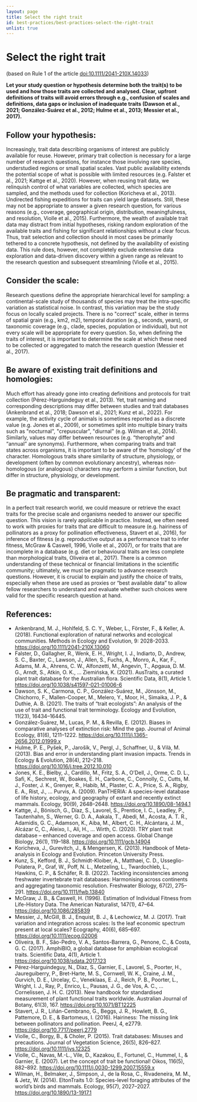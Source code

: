 ```yaml
---
layout: page
title: Select the right trait
id: best-practices/best-practices-select-the-right-trait
unlist: true
---
```


# Select the right trait
(based on Rule 1 of the article [doi:10.1111/2041-210X.14033](https://doi.org/10.1111/2041-210X.14033))

**Let your study question or hypothesis determine both the trait(s) to be used and how those traits are collected and analysed. Clear, upfront definitions of traits will avoid errors through e.g., confusion of scales and definitions, data gaps or inclusion of inadequate traits (Dawson et al., 2021; González-Suárez et al., 2012; Hulme et al., 2013; Messier et al., 2017).**

## Follow your hypothesis: 
Increasingly, trait data describing organisms of interest are publicly available for reuse. However, primary trait collection is necessary for a large number of research questions, for instance those involving rare species, understudied regions or small spatial scales. Vast public availability extends the potential scope of what is possible with limited resources (e.g. Falster et al., 2021; Kattge et al., 2020). However, when reusing trait data, we relinquish control of what variables are collected, which species are sampled, and the methods used for collection (Koricheva et al., 2013). Undirected fishing expeditions for traits can yield large datasets. Still, these may not be appropriate to answer a given research question, for various reasons (e.g., coverage, geographical origin, distribution, meaningfulness, and resolution, Violle et al., 2015). Furthermore, the wealth of available trait data may distract from initial hypotheses, risking random exploration of the available traits and fishing for significant relationships without a clear focus. Thus, trait selection and collection should in most cases be primarily tethered to a concrete hypothesis, not defined by the availability of existing data. This rule does, however, not completely exclude extensive data exploration and data-driven discovery within a given range as relevant to the research question and subsequent streamlining (Violle et al., 2015). 

## Consider the scale: 
Research questions define the appropriate hierarchical level for sampling: a continental-scale study of thousands of species may treat the intra-specific variation as statistical noise. In contrast, this variation may be the study focus on locally scaled projects. There is no "correct" scale, either in terms of spatial grain (e.g., km2, m2), temporal duration (e.g., seconds, years), or taxonomic coverage (e.g., clade, species, population or individual), but not every scale will be appropriate for every question. So, when defining the traits of interest, it is important to determine the scale at which these need to be collected or aggregated to match the research question (Messier et al., 2017). 

## Be aware of existing trait definitions and homologies: 
Much effort has already gone into creating definitions and protocols for trait collection (Pérez-Harguindeguy et al., 2013). Yet, trait naming and corresponding descriptions may differ between studies and trait databases (Ankenbrand et al., 2018; Dawson et al., 2021; Kunz et al., 2022). For example, the activity cycle of animals is sometimes reported as a discrete value (e.g. Jones et al., 2009), or sometimes split into multiple binary traits such as "nocturnal", "crepuscular", "diurnal" (e.g. Wilman et al., 2014). Similarly, values may differ between resources (e.g. “therophyte” and “annual” are synonyms). Furthermore, when comparing traits and trait states across organisms, it is important to be aware of the ‘homology’ of the character. Homologous traits share similarity of structure, physiology, or development (often by common evolutionary ancestry), whereas non-homologous (or analogous) characters may perform a similar function, but differ in structure, physiology, or development.      

## Be pragmatic and transparent: 
In a perfect trait research world, we could measure or retrieve the exact traits for the precise scale and organisms needed to answer our specific question. This vision is rarely applicable in practice. Instead, we often need to work with proxies for traits that are difficult to measure (e.g. hairiness of pollinators as a proxy for pollination effectiveness, Stavert et al., 2016), for inference of fitness (e.g. reproductive output as a performance trait to infer fitness, McGraw & Caswell, 1996, Violle et al., 2007), or for traits that are incomplete in a database (e.g. diet or behavioural traits are less complete than morphological traits, Oliveira et al., 2017). There is a common understanding of these technical or financial limitations in the scientific community; ultimately, we must be pragmatic to advance research questions. However, it is crucial to explain and justify the choice of traits, especially when these are used as proxies or “best available data” to allow fellow researchers to understand and evaluate whether such choices were valid for the specific research question at hand.  

## References:
* Ankenbrand, M. J., Hohlfeld, S. C. Y., Weber, L., Förster, F., & Keller, A. (2018). Functional exploration of natural networks and ecological communities. Methods in Ecology and Evolution, 9: 2028-2033. https://doi.org/10.1111/2041-210X.13060
* Falster, D., Gallagher, R., Wenk, E. H., Wright, I. J., Indiarto, D., Andrew, S. C., Baxter, C., Lawson, J., Allen, S., Fuchs, A., Monro, A., Kar, F., Adams, M. A., Ahrens, C. W., Alfonzetti, M., Angevin, T., Apgaua, D. M. G., Arndt, S., Atkin, O. K., … Ziemińska, K. (2021). AusTraits, a curated plant trait database for the Australian flora. Scientific Data, 8(1), Article 1. https://doi.org/10.1038/s41597-021-01006-6
* Dawson, S. K., Carmona, C. P., González-Suárez, M., Jönsson, M., Chichorro, F., Mallen-Cooper, M., Melero, Y., Moor, H., Simaika, J. P., & Duthie, A. B. (2021). The traits of “trait ecologists”: An analysis of the use of trait and functional trait terminology. Ecology and Evolution, 11(23), 16434–16445.
* González-Suárez, M., Lucas, P. M., & Revilla, E. (2012). Biases in comparative analyses of extinction risk: Mind the gap. Journal of Animal Ecology, 81(6), 1211–1222. https://doi.org/10.1111/j.1365-2656.2012.01999.x
* Hulme, P. E., Pyšek, P., Jarošík, V., Pergl, J., Schaffner, U., & Vilà, M. (2013). Bias and error in understanding plant invasion impacts. Trends in Ecology & Evolution, 28(4), 212–218. https://doi.org/10.1016/j.tree.2012.10.010
* Jones, K. E., Bielby, J., Cardillo, M., Fritz, S. A., O’Dell, J., Orme, C. D. L., Safi, K., Sechrest, W., Boakes, E. H., Carbone, C., Connolly, C., Cutts, M. J., Foster, J. K., Grenyer, R., Habib, M., Plaster, C. A., Price, S. A., Rigby, E. A., Rist, J., … Purvis, A. (2009). PanTHERIA: A species-level database of life history, ecology, and geography of extant and recently extinct mammals. Ecology, 90(9), 2648–2648. https://doi.org/10.1890/08-1494.1
* Kattge, J., Bönisch, G., Díaz, S., Lavorel, S., Prentice, I. C., Leadley, P., Tautenhahn, S., Werner, G. D. A., Aakala, T., Abedi, M., Acosta, A. T. R., Adamidis, G. C., Adamson, K., Aiba, M., Albert, C. H., Alcántara, J. M., Alcázar C, C., Aleixo, I., Ali, H., … Wirth, C. (2020). TRY plant trait database – enhanced coverage and open access. Global Change Biology, 26(1), 119–188. https://doi.org/10.1111/gcb.14904
* Koricheva, J., Gurevitch, J., & Mengersen, K. (2013). Handbook of Meta-analysis in Ecology and Evolution. Princeton University Press.
* Kunz, S., Kefford, B. J., Schmidt-Kloiber, A., Matthaei, C. D., Usseglio-Polatera, P., Graf, W., Poff, N. L., Metzeling, L., Twardochleb, L., Hawkins, C. P., & Schäfer, R. B. (2022). Tackling inconsistencies among freshwater invertebrate trait databases: Harmonising across continents and aggregating taxonomic resolution. Freshwater Biology, 67(2), 275–291. https://doi.org/10.1111/fwb.13840
* McGraw, J. B., & Caswell, H. (1996). Estimation of Individual Fitness from Life-History Data. The American Naturalist, 147(1), 47–64. https://doi.org/10.1086/285839
* Messier, J., McGill, B. J., Enquist, B. J., & Lechowicz, M. J. (2017). Trait variation and integration across scales: Is the leaf economic spectrum present at local scales? Ecography, 40(6), 685–697. https://doi.org/10.1111/ecog.02006
* Oliveira, B. F., São-Pedro, V. A., Santos-Barrera, G., Penone, C., & Costa, G. C. (2017). AmphiBIO, a global database for amphibian ecological traits. Scientific Data, 4(1), Article 1. https://doi.org/10.1038/sdata.2017.123
* Pérez-Harguindeguy, N., Díaz, S., Garnier, E., Lavorel, S., Poorter, H., Jaureguiberry, P., Bret-Harte, M. S., Cornwell, W. K., Craine, J. M., Gurvich, D. E., Urcelay, C., Veneklaas, E. J., Reich, P. B., Poorter, L., Wright, I. J., Ray, P., Enrico, L., Pausas, J. G., de Vos, A. C., … Cornelissen, J. H. C. (2013). New handbook for standardised measurement of plant functional traits worldwide. Australian Journal of Botany, 61(3), 167. https://doi.org/10.1071/BT12225
* Stavert, J. R., Liñán-Cembrano, G., Beggs, J. R., Howlett, B. G., Pattemore, D. E., & Bartomeus, I. (2016). Hairiness: The missing link between pollinators and pollination. PeerJ, 4, e2779. https://doi.org/10.7717/peerj.2779
* Violle, C., Borgy, B., & Choler, P. (2015). Trait databases: Misuses and precautions. Journal of Vegetation Science, 26(5), 826–827. https://doi.org/10.1111/jvs.12325
* Violle, C., Navas, M.-L., Vile, D., Kazakou, E., Fortunel, C., Hummel, I., & Garnier, E. (2007). Let the concept of trait be functional! Oikos, 116(5), 882–892. https://doi.org/10.1111/j.0030-1299.2007.15559.x
* Wilman, H., Belmaker, J., Simpson, J., de la Rosa, C., Rivadeneira, M. M., & Jetz, W. (2014). EltonTraits 1.0: Species-level foraging attributes of the world’s birds and mammals. Ecology, 95(7), 2027–2027. https://doi.org/10.1890/13-1917.1

